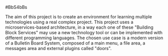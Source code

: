 #BbS4bBs

The aim of this project is to create an environment for learning multiple technologies using a real complex project.
This project uses a microservices-based architecture, in a way each one of these "Building Block Services" may use a new technology tool or can be implemented with different programming languages.
The chosen use case is a modern version of a Bulletin Board System, composed of a main menu, a file area, a messages area and external plugins called "doors".